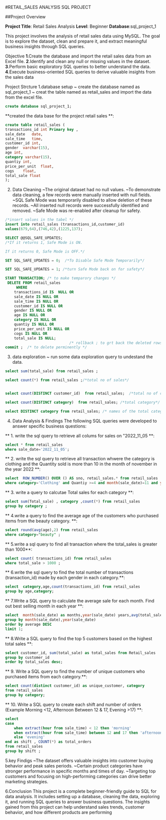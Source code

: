 #RETAIL_SALES ANALYSIS  SQL PROJECT

##Project Overview

**Project Title**: Retail Sales Analysis
**Level**: Beginner
**Database**:sql_project_1

This project involves the analysis of retail sales data using MySQL. The goal is to explore the dataset, clean and prepare it, and extract meaningful business insights through SQL queries.

Objective 
**1**.Create the database and import the retail sales data from an Excel file.
**2**.Identify and clean any null or missing values in the dataset.
**3**.Perform basic exploratory SQL queries to better understand the data.
**4**.Execute business-oriented SQL queries to derive valuable insights from the sales data

Project Strcture 
1.database setup
~ create the database named as sql_project_1
~ creat the table named as retail_sales and import the data from the excel file.

```sql
create database sql_project_1;
```


**created the data base for the project retail sales **:

```sql
create table retail_sales ( 
transactions_id	int Primary key ,
sale_date	date,
sale_time	time,
customer_id	int,
gender	varchar(15),
age	int,
category varchar(15),
quantiy	int,
price_per_unit	float,
cogs	float,
total_sale float
);
```

2. Data  Cleaning
~The original dataset had no null values.
~To demonstrate data cleaning, a few records were manually inserted with null fields.
~SQL Safe Mode was temporarily disabled to allow deletion of these records.
~All inserted null records were successfully identified and removed.
~Safe Mode was re-enabled after cleanup for safety.

```sql
/*insert values in the tabel */
insert into retail_sales (transactions_id,customer_id)
values(679,64),(746,42),(1225,137);

SELECT @@SQL_SAFE_UPDATES;
/*If it returns 1, Safe Mode is ON.

If it returns 0, Safe Mode is OFF.*/

SET SQL_SAFE_UPDATES = 0;  /*To Disable Safe Mode Temporarily*/

SET SQL_SAFE_UPDATES = 1; /*turn Safe Mode back on for safety*/

START TRANSACTION; /* to make temparory changes */
 DELETE FROM retail_sales
     WHERE 
    transactions_id IS  NULL OR
    sale_date IS NULL OR
    sale_time IS NULL OR
    customer_id IS NULL OR
    gender IS NULL OR
    age IS NULL OR
    category IS NULL OR
    quantiy IS NULL OR
    price_per_unit IS NULL OR
    cogs IS NULL OR
    total_sale IS NULL;
                             /* rollback ; to grt back the deleted rows */
commit ;  /* to delete perminently */
```


3. data  exploration
~ run some data exploration query to undestand the data.
```sql
select sum(total_sale) from retail_sales ;

select count(*) from retail_sales ;/*total no of sales*/


select count(DISTINCT customer_id)  from retail_sales;  /*total no of customer*/

select count(DISTINCT category)  from retail_sales; /*total category*/

select DISTINCT category from retail_sales; /* names of the total category*/
```



4. Data Analysis & Findings
The following SQL queries were developed to answer specific business questions:


** 1. write the sql query to retrieve all colums for sales on "2022_11_05 **:
```sql
select * from retail_sales
where sale_date='2022_11_05';
```

**  2. write the sql query to retrieve all transaction whwere the category is clothing and the Quantity sold is more than 10 in the month of november in the year 2022 **:
```sql
select  ROW_NUMBER() OVER () AS sno, retail_sales.* from retail_sales
where category='Clothing' and Quantiy >=4 and month(sale_date)=11 and year(sale_date)=2022; 
```

**  3. write a query to calcutae Total sales for each category **:
```sql
select sum(Total_sale) , category ,count(*) from retail_sales
group by category ; 
```

**  4.write a query to find the average age of the customers who purchased items from the beauty category. **:
```sql
select round(avg(age),2) from retail_sales
where category="beauty" ; 
```

**  5.write a sql query to find all transaction where the total_sales is greater than 1000**:
```sql
select count( transactions_id) from retail_sales
where total_sale > 1000 ; 
```

**  6.write the sql query to find the total number of transactions (transaction_id) made by each gender in each category.**:
```sql
select  category,age,count(transactions_id) from retail_sales
group by age,category; 
```

**   7.Write a SQL query to calculate the average sale for each month. Find out best selling month in each year **:
```sql
select  month(sale_date) as months,year(sale_date) years,avg(total_sale) as average from retail_sales
group by month(sale_date),year(sale_date) 
order by average DESC
limit 1;  
```

**  8.Write a SQL query to find the top 5 customers based on the highest total sales **:
```sql
select customer_id, sum(total_sale) as total_sales from Retail_sales
group by customer_id
order by total_sales desc; 
```

**  9. Write a SQL query to find the number of unique customers who purchased items from each category.**:
```sql
select count(distinct customer_id) as unique_customer, category
from retail_sales 
group by category; 
```

**  10. Write a SQL query to create each shift and number of orders (Example Morning <12, Afternoon Between 12 & 17, Evening >17) **:
```sql
select 
case 
	when extract(hour from sale_time) < 12 then 'morning'
    when extract(hour from sale_time) between 12 and 17 then 'afternoon'
    else 'evening'
end as shift , COUNT(*) as total_orders  
from retail_sales
group by shift ;
```

5.key Findigs
~The dataset offers valuable insights into customer buying behavior and peak sales periods.
~Certain product categories have stronger performance in specific months and times of day.
~Targeting top customers and focusing on high-performing categories can drive better marketing strategies.

6.Conclusion
This project is a complete beginner-friendly guide to SQL for data analysis. It includes setting up a database, cleaning the data, exploring it, and running SQL queries to answer business questions. The insights gained from this project can help understand sales trends, customer behavior, and how different products are performing

